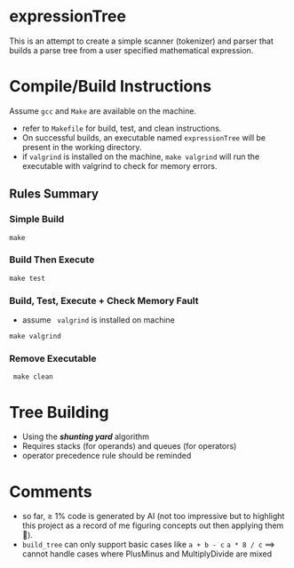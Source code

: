 # expressionTree

This is an attempt to create a simple scanner (tokenizer) and parser that builds a parse tree from a user specified mathematical expression.

# Compile/Build Instructions

Assume `gcc` and `Make` are available on the machine.

- refer to `Makefile` for build, test, and clean instructions.
- On successful builds, an executable named `expressionTree` will be present in the working directory.
- if `valgrind` is installed on the machine, `make valgrind` will run the executable with valgrind to check for memory errors.

## Rules Summary

### Simple Build

`make`

### Build Then Execute

`make test`

### Build, Test, Execute + Check Memory Fault

- assume ` valgrind` is installed on machine

`make valgrind`

### Remove Executable

` make clean`

# Tree Building

- Using the **_shunting yard_** algorithm
- Requires stacks (for operands) and queues (for operators)
- operator precedence rule should be reminded

# Comments

- so far, ≥ 1% code is generated by AI (not too impressive but to highlight this project as a record of me figuring concepts out then applying them 🤪).
- `build_tree` can only support basic cases like
  `a + b - c`
  `a * 8 / c`
  ==> cannot handle cases where PlusMinus and MultiplyDivide are mixed
